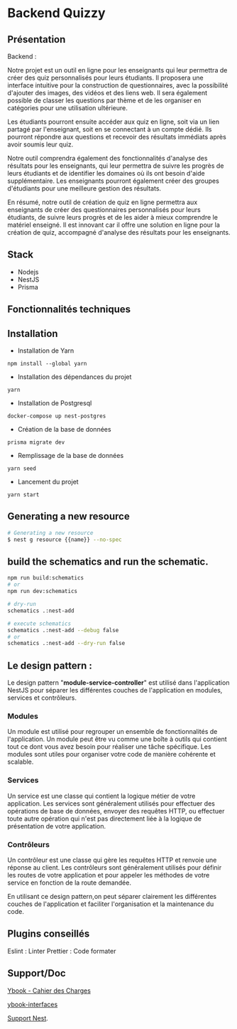 # Backend Quizzy

## Présentation

Backend :

Notre projet est un outil en ligne pour les enseignants qui leur permettra de créer des quiz personnalisés pour leurs étudiants. Il proposera une interface intuitive pour la construction de questionnaires, avec la possibilité d'ajouter des images, des vidéos et des liens web. Il sera également possible de classer les questions par thème et de les organiser en catégories pour une utilisation ultérieure.

Les étudiants pourront ensuite accéder aux quiz en ligne, soit via un lien partagé par l'enseignant, soit en se connectant à un compte dédié. Ils pourront répondre aux questions et recevoir des résultats immédiats après avoir soumis leur quiz.

Notre outil comprendra également des fonctionnalités d'analyse des résultats pour les enseignants, qui leur permettra de suivre les progrès de leurs étudiants et de identifier les domaines où ils ont besoin d'aide supplémentaire. Les enseignants pourront également créer des groupes d'étudiants pour une meilleure gestion des résultats.

En résumé, notre outil de création de quiz en ligne permettra aux enseignants de créer des questionnaires personnalisés pour leurs étudiants, de suivre leurs progrès et de les aider à mieux comprendre le matériel enseigné. Il est innovant car il offre une solution en ligne pour la création de quiz, accompagné d'analyse des résultats pour les enseignants.

## Stack

- Nodejs
- NestJS
- Prisma

## Fonctionnalités techniques

## Installation

- Installation de Yarn

```shell
npm install --global yarn
```

- Installation des dépendances du projet

```shell
yarn
```

- Installation de Postgresql

```shell
docker-compose up nest-postgres
```

- Création de la base de données

```shell
prisma migrate dev
```

- Remplissage de la base de données

```shell
yarn seed
```

- Lancement du projet

```shell
yarn start
```

## Generating a new resource

```bash
# Generating a new resource
$ nest g resource {{name}} --no-spec
```

## build the schematics and run the schematic.

```bash
npm run build:schematics
# or
npm run dev:schematics

# dry-run
schematics .:nest-add

# execute schematics
schematics .:nest-add --debug false
# or
schematics .:nest-add --dry-run false
```

## Le design pattern :

Le design pattern "**module-service-controller**" est utilisé dans l'application NestJS pour séparer les différentes couches de l'application en modules, services et contrôleurs.

### Modules

Un module est utilisé pour regrouper un ensemble de fonctionnalités de l'application. Un module peut être vu comme une boîte à outils qui contient tout ce dont vous avez besoin pour réaliser une tâche spécifique. Les modules sont utiles pour organiser votre code de manière cohérente et scalable.

### Services

Un service est une classe qui contient la logique métier de votre application. Les services sont généralement utilisés pour effectuer des opérations de base de données, envoyer des requêtes HTTP, ou effectuer toute autre opération qui n'est pas directement liée à la logique de présentation de votre application.

### Contrôleurs

Un contrôleur est une classe qui gère les requêtes HTTP et renvoie une réponse au client. Les contrôleurs sont généralement utilisés pour définir les routes de votre application et pour appeler les méthodes de votre service en fonction de la route demandée.

En utilisant ce design pattern,on peut séparer clairement les différentes couches de l'application et faciliter l'organisation et la maintenance du code.

## Plugins conseillés

Eslint : Linter
Prettier : Code formater

## Support/Doc

[Ybook - Cahier des Charges](https://moodle.ynov.com/mod/resource/view.php?id=84521)

[ybook-interfaces](https://github.com/julienfdev/ybook-interfaces)

[Support Nest](https://docs.nestjs.com/support).
